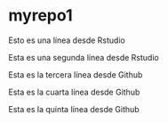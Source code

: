 # myrepo1

Esto es una línea desde Rstudio

Esta es una segunda línea desde Rstudio

Esta es la tercera línea desde Github

Esta es la cuarta línea desde Github

Esta es la quinta línea desde Github
